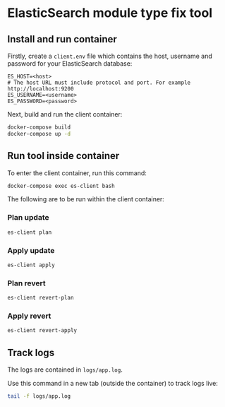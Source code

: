 # ElasticSearch module type fix tool

## Install and run container

Firstly, create a `client.env` file which contains the host, username and password for your ElasticSearch database:

```properties
ES_HOST=<host>
# The host URL must include protocol and port. For example http://localhost:9200
ES_USERNAME=<username>
ES_PASSWORD=<password>
```

Next, build and run the client container:

```sh
docker-compose build
docker-compose up -d
```

## Run tool inside container

To enter the client container, run this command:

```sh
docker-compose exec es-client bash
```

The following are to be run within the client container:

### Plan update

```sh
es-client plan
```

### Apply update

```sh
es-client apply
```

### Plan revert

```sh
es-client revert-plan
```

### Apply revert

```sh
es-client revert-apply
```

## Track logs

The logs are contained in `logs/app.log`.

Use this command in a new tab (outside the container) to track logs live:

```sh
tail -f logs/app.log
```
